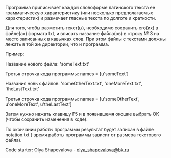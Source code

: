 ﻿Программа приписывает каждой словоформе латинского текста ее грамматическую 
характеристику (или несколько предполагаемых характеристик) и размечает 
гласные текста по долготе и краткости. 

Для того, чтобы разметить текст(ы), необходимо сохранить его(их) в файле(ах)
формата txt, и вписать название файла(ов) в строку № 3 на место записанных в 
кавычках слов.
При этом файлы с текстами должны лежать в той же директории, что и программа.

Пример:

Название нового файла: 'someText.txt'

Третья строчка кода программы: names = [u'someText']

Названия новых файлов: 'someOtherText.txt', 'oneMoreText.txt', 
'theLastText.txt'

Третья строчка кода программы: names = [u'someOtherText', u'oneMoreText', 
u'theLastText']


Затем нужно нажать клавишу F5 и в появившемя окошке выбрать OK (чтобы 
сохранить изменения в коде). 

По окончании работы программы результат будет записан в файле notation.txt (
время работы программы зависит от размера текстового файла).

Code starter:
Olya Shapovalova - olya_shapovalova@bk.ru